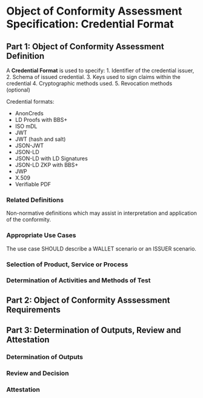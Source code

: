 # Object of Conformity Assessment Specification: Credential Format

## Part 1: Object of Conformity Assessment Definition

A **Credential Format** is used to specify: 1. Identifier of the credential issuer, 2. Schema of issued credential. 3. Keys used to sign claims within the credential 4. Cryptographic methods used. 5. Revocation methods (optional)

Credential formats:

* AnonCreds
* LD Proofs with BBS+
* ISO mDL
* JWT
* JWT (hash and salt)
* JSON-JWT
* JSON-LD
* JSON-LD with LD Signatures
* JSON-LD ZKP with BBS+
* JWP
* X.509
* Verifiable PDF

### Related Definitions

Non-normative definitions which may assist in interpretation and application of the conformity.

### Appropriate Use Cases

The use case SHOULD describe a WALLET scenario or an ISSUER scenario.

### Selection of Product, Service or Process



### Determination of Activities and Methods of Test

## Part 2: Object of Conformity Asssessment Requirements

## Part 3: Determination of Outputs, Review and Attestation

### Determination of Outputs

### Review and Decision

### Attestation

